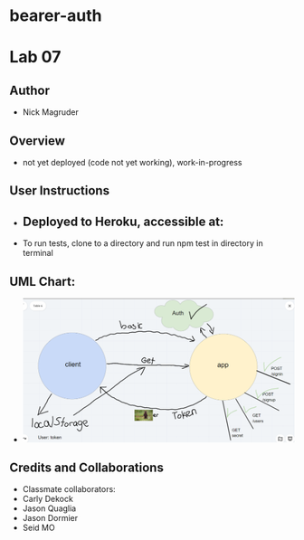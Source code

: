 # bearer-auth

# Lab 07

## Author
* Nick Magruder

## Overview
* not yet deployed (code not yet working), work-in-progress


## User Instructions
- Deployed to Heroku, accessible at: 
    - 
- To run tests, clone to a directory and run npm test in directory in terminal

## UML Chart:
* ![UML Chart](Lab07UML.png)


## Credits and Collaborations
* Classmate collaborators:
* Carly Dekock
* Jason Quaglia
* Jason Dormier
* Seid MO